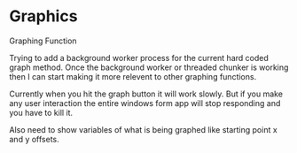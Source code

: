 # Graphics
Graphing Function

Trying to add a background worker process for the current hard coded graph method.  Once the background worker or threaded chunker is working then I can start making it more relevent to other graphing functions.

Currently when you hit the graph button it will work slowly.  But if you make any user interaction the entire windows form app will stop responding and you have to kill it.

Also need to show variables of what is being graphed like starting point x and y offsets.



